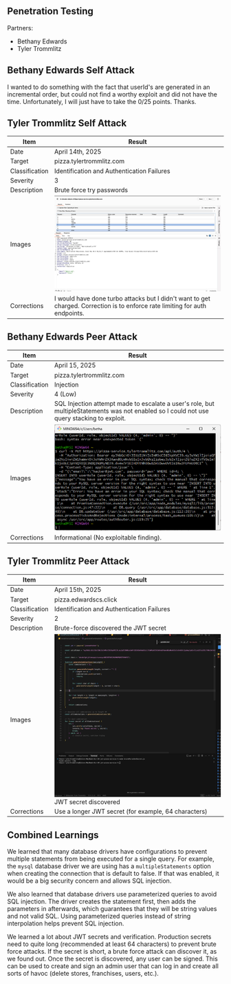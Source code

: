 ## Penetration Testing

Partners:
- Bethany Edwards
- Tyler Trommlitz

## Bethany Edwards Self Attack
I wanted to do something with the fact that userId's are generated in an incremental order, but could not find a worthy exploit and did not have the time. Unfortunately, I will just have to take the 0/25 points. Thanks. 

## Tyler Trommlitz Self Attack
| Item           | Result                                                                         |
| -------------- | ------------------------------------------------------------------------------ |
| Date           | April 14th, 2025                                                               |
| Target         | pizza.tylertrommlitz.com                                                       |
| Classification | Identification and Authentication Failures                                     |
| Severity       | 3                                                                              |
| Description    | Brute force try passwords                                                      |
| Images         | ![screenshot of brute force attack](image-2.png)                                                        |
| Corrections    | I would have done turbo attacks but I didn't want to get charged. Correction is to enforce rate limiting for auth endpoints.                        |


## Bethany Edwards Peer Attack
| Item           | Result                                                                         |
| -------------- | ------------------------------------------------------------------------------ |
|Date                |April 15, 2025|
|Target               |  pizza.tylertrommlitz.com |
|Classification        |Injection|
|Severity            |4 (Low)|
|Description          |  SQL Injection attempt made to escalate a user's role, but multipleStatements was not enabled so I could not use query stacking to exploit. |
|Images|![screenshot of git bash sql rejection](image.png)|
|Corrections|         Informational (No exploitable finding).|


## Tyler Trommlitz Peer Attack


| Item           | Result                                                                         |
| -------------- | ------------------------------------------------------------------------------ |
| Date           | April 15th, 2025                                                               |
| Target         | pizza.edwardscs.click                                                          |
| Classification | Identification and Authentication Failures                                     |
| Severity       | 2                                                                              |
| Description    | Brute-force discovered the JWT secret                                          |
| Images         | ![screenshot of jwt secret](image-1.png) JWT secret discovered                                |
| Corrections    | Use a longer JWT secret (for example, 64 characters)                           |


## Combined Learnings

We learned that many database drivers have configurations to prevent multiple statements from being executed for a single query. For example, the `mysql` database driver we are using has a `multipleStatements` option when creating the connection that is default to false. If that was enabled, it would be a big security concern and allows SQL injection.

We also learned that database drivers use parameterized queries to avoid SQL injection. The driver creates the statement first, then adds the parameters in afterwards, which guarantees that they will be string values and not valid SQL. Using parameterized queries instead of string interpolation helps prevent SQL injection. 

We learned a lot about JWT secrets and verification. Production secrets need to quite long (recommended at least 64 characters) to prevent brute force attacks. If the secret is short, a brute force attack can discover it, as we found out. Once the secret is discovered, any user can be signed. This can be used to create and sign an admin user that can log in and create all sorts of havoc (delete stores, franchises, users, etc.).
